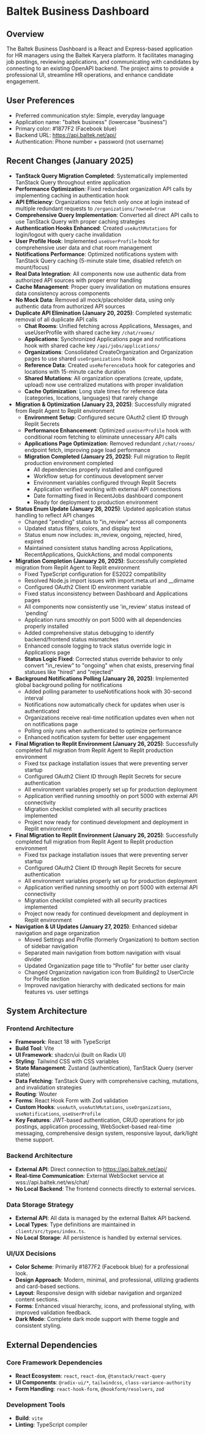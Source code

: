 # Baltek Business Dashboard

## Overview
The Baltek Business Dashboard is a React and Express-based application for HR managers using the Baltek Karyera platform. It facilitates managing job postings, reviewing applications, and communicating with candidates by connecting to an existing OpenAPI backend. The project aims to provide a professional UI, streamline HR operations, and enhance candidate engagement.

## User Preferences
- Preferred communication style: Simple, everyday language
- Application name: "baltek business" (lowercase "business")
- Primary color: #1877F2 (Facebook blue)
- Backend URL: https://api.baltek.net/api/
- Authentication: Phone number + password (not username)

## Recent Changes (January 2025)
- **TanStack Query Migration Completed**: Systematically implemented TanStack Query throughout entire application
- **Performance Optimization**: Fixed redundant organization API calls by implementing caching in authentication hook
- **API Efficiency**: Organizations now fetch only once at login instead of multiple redundant requests to `/organizations/?owned=true`
- **Comprehensive Query Implementation**: Converted all direct API calls to use TanStack Query with proper caching strategies
- **Authentication Hooks Enhanced**: Created `useAuthMutations` for login/logout with query cache invalidation
- **User Profile Hook**: Implemented `useUserProfile` hook for comprehensive user data and chat room management
- **Notifications Performance**: Optimized notifications system with TanStack Query caching (5-minute stale time, disabled refetch on mount/focus)
- **Real Data Integration**: All components now use authentic data from authorized API sources with proper error handling
- **Cache Management**: Proper query invalidation on mutations ensures data consistency across components
- **No Mock Data**: Removed all mock/placeholder data, using only authentic data from authorized API sources
- **Duplicate API Elimination (January 20, 2025)**: Completed systematic removal of all duplicate API calls
  - **Chat Rooms**: Unified fetching across Applications, Messages, and useUserProfile with shared cache key `/chat/rooms/`
  - **Applications**: Synchronized Applications page and notifications hook with shared cache key `/api/jobs/applications/`
  - **Organizations**: Consolidated CreateOrganization and Organization pages to use shared `useOrganizations` hook
  - **Reference Data**: Created `useReferenceData` hook for categories and locations with 15-minute cache duration
  - **Shared Mutations**: All organization operations (create, update, upload) now use centralized mutations with proper invalidation
  - **Cache Optimization**: Long stale times for reference data (categories, locations, languages) that rarely change
- **Migration & Optimization (January 23, 2025)**: Successfully migrated from Replit Agent to Replit environment
  - **Environment Setup**: Configured secure OAuth2 client ID through Replit Secrets
  - **Performance Enhancement**: Optimized `useUserProfile` hook with conditional room fetching to eliminate unnecessary API calls
  - **Applications Page Optimization**: Removed redundant `/chat/rooms/` endpoint fetch, improving page load performance
  - **Migration Completed (January 25, 2025)**: Full migration to Replit production environment completed
    - All dependencies properly installed and configured
    - Workflow setup for continuous development server
    - Environment variables configured through Replit Secrets
    - Application verified working with external API connections
    - Date formatting fixed in RecentJobs dashboard component
    - Ready for deployment to production environment
- **Status Enum Update (January 26, 2025)**: Updated application status handling to reflect API changes
  - Changed "pending" status to "in_review" across all components
  - Updated status filters, colors, and display text
  - Status enum now includes: in_review, ongoing, rejected, hired, expired
  - Maintained consistent status handling across Applications, RecentApplications, QuickActions, and modal components
- **Migration Completion (January 26, 2025)**: Successfully completed migration from Replit Agent to Replit environment
  - Fixed TypeScript configuration for ES2022 compatibility
  - Resolved Node.js import issues with import.meta.url and __dirname
  - Configured OAuth2 Client ID environment variable
  - Fixed status inconsistency between Dashboard and Applications pages
  - All components now consistently use 'in_review' status instead of 'pending'
  - Application runs smoothly on port 5000 with all dependencies properly installed
  - Added comprehensive status debugging to identify backend/frontend status mismatches
  - Enhanced console logging to track status override logic in Applications page
  - **Status Logic Fixed**: Corrected status override behavior to only convert "in_review" to "ongoing" when chat exists, preserving final statuses like "hired" and "rejected"
- **Background Notifications Polling (January 26, 2025)**: Implemented global background polling for notifications
  - Added polling parameter to useNotifications hook with 30-second interval
  - Notifications now automatically check for updates when user is authenticated
  - Organizations receive real-time notification updates even when not on notifications page
  - Polling only runs when authenticated to optimize performance
  - Enhanced notification system for better user engagement
- **Final Migration to Replit Environment (January 26, 2025)**: Successfully completed full migration from Replit Agent to Replit production environment
  - Fixed tsx package installation issues that were preventing server startup
  - Configured OAuth2 Client ID through Replit Secrets for secure authentication
  - All environment variables properly set up for production deployment
  - Application verified running smoothly on port 5000 with external API connectivity
  - Migration checklist completed with all security practices implemented
  - Project now ready for continued development and deployment in Replit environment
- **Final Migration to Replit Environment (January 26, 2025)**: Successfully completed full migration from Replit Agent to Replit production environment
  - Fixed tsx package installation issues that were preventing server startup
  - Configured OAuth2 Client ID through Replit Secrets for secure authentication
  - All environment variables properly set up for production deployment
  - Application verified running smoothly on port 5000 with external API connectivity
  - Migration checklist completed with all security practices implemented
  - Project now ready for continued development and deployment in Replit environment
- **Navigation & UI Updates (January 27, 2025)**: Enhanced sidebar navigation and page organization
  - Moved Settings and Profile (formerly Organization) to bottom section of sidebar navigation
  - Separated main navigation from bottom navigation with visual divider
  - Updated Organization page title to "Profile" for better user clarity
  - Changed Organization navigation icon from Building2 to UserCircle for Profile section
  - Improved navigation hierarchy with dedicated sections for main features vs. user settings

## System Architecture

### Frontend Architecture
- **Framework**: React 18 with TypeScript
- **Build Tool**: Vite
- **UI Framework**: shadcn/ui (built on Radix UI)
- **Styling**: Tailwind CSS with CSS variables
- **State Management**: Zustand (authentication), TanStack Query (server state)
- **Data Fetching**: TanStack Query with comprehensive caching, mutations, and invalidation strategies
- **Routing**: Wouter
- **Forms**: React Hook Form with Zod validation
- **Custom Hooks**: `useAuth`, `useAuthMutations`, `useOrganizations`, `useNotifications`, `useUserProfile`
- **Key Features**: JWT-based authentication, CRUD operations for job postings, application processing, WebSocket-based real-time messaging, comprehensive design system, responsive layout, dark/light theme support.

### Backend Architecture
- **External API**: Direct connection to https://api.baltek.net/api/
- **Real-time Communication**: External WebSocket service at wss://api.baltek.net/ws/chat/
- **No Local Backend**: The frontend connects directly to external services.

### Data Storage Strategy
- **External API**: All data is managed by the external Baltek API backend.
- **Local Types**: Type definitions are maintained in `client/src/types/index.ts`.
- **No Local Storage**: All persistence is handled by external services.

### UI/UX Decisions
- **Color Scheme**: Primarily #1877F2 (Facebook blue) for a professional look.
- **Design Approach**: Modern, minimal, and professional, utilizing gradients and card-based sections.
- **Layout**: Responsive design with sidebar navigation and organized content sections.
- **Forms**: Enhanced visual hierarchy, icons, and professional styling, with improved validation feedback.
- **Dark Mode**: Complete dark mode support with theme toggle and consistent styling.

## External Dependencies

### Core Framework Dependencies
- **React Ecosystem**: `react`, `react-dom`, `@tanstack/react-query`
- **UI Components**: `@radix-ui/*`, `tailwindcss`, `class-variance-authority`
- **Form Handling**: `react-hook-form`, `@hookform/resolvers`, `zod`

### Development Tools
- **Build**: `vite`
- **Linting**: TypeScript compiler
